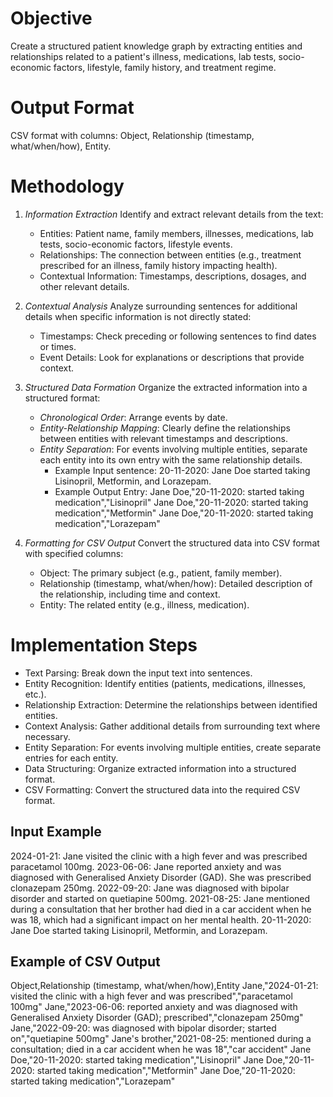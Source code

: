 # Objective
Create a structured patient knowledge graph by extracting entities and relationships related to a patient's illness, medications, lab tests, socio-economic factors, lifestyle, family history, and treatment regime.

# Output Format
CSV format with columns: Object, Relationship (timestamp, what/when/how), Entity.

# Methodology
1. *Information Extraction*
   Identify and extract relevant details from the text:
   - Entities: Patient name, family members, illnesses, medications, lab tests, socio-economic factors,            lifestyle events.
   - Relationships: The connection between entities (e.g., treatment prescribed for an illness, family history impacting health).
   - Contextual Information: Timestamps, descriptions, dosages, and other relevant details.

2. *Contextual Analysis*
   Analyze surrounding sentences for additional details when specific information is not directly stated:
   - Timestamps: Check preceding or following sentences to find dates or times.
   - Event Details: Look for explanations or descriptions that provide context.

3. *Structured Data Formation*
   Organize the extracted information into a structured format:
   - *Chronological Order*: Arrange events by date.
   - *Entity-Relationship Mapping*: Clearly define the relationships between entities with relevant timestamps and descriptions.
   - *Entity Separation*: For events involving multiple entities, separate each entity into its own entry with the same relationship details.
        - Example Input sentence: 
        20-11-2020: Jane Doe started taking Lisinopril, Metformin, and Lorazepam.
        - Example Output Entry: 
        Jane Doe,"20-11-2020: started taking medication","Lisinopril"
        Jane Doe,"20-11-2020: started taking medication","Metformin"
        Jane Doe,"20-11-2020: started taking medication","Lorazepam"


4. *Formatting for CSV Output*
   Convert the structured data into CSV format with specified columns:
   - Object: The primary subject (e.g., patient, family member).
   - Relationship (timestamp, what/when/how): Detailed description of the relationship, including time and context.
   - Entity: The related entity (e.g., illness, medication).
  
# Implementation Steps
- Text Parsing: Break down the input text into sentences.
- Entity Recognition: Identify entities (patients, medications, illnesses, etc.).
- Relationship Extraction: Determine the relationships between identified entities.
- Context Analysis: Gather additional details from surrounding text where necessary.
- Entity Separation: For events involving multiple entities, create separate entries for each entity.
- Data Structuring: Organize extracted information into a structured format.
- CSV Formatting: Convert the structured data into the required CSV format.

## Input Example

2024-01-21: Jane visited the clinic with a high fever and was prescribed paracetamol 100mg.
2023-06-06: Jane reported anxiety and was diagnosed with Generalised Anxiety Disorder (GAD). She was prescribed clonazepam 250mg.
2022-09-20: Jane was diagnosed with bipolar disorder and started on quetiapine 500mg.
2021-08-25: Jane mentioned during a consultation that her brother had died in a car accident when he was 18, which had a significant impact on her mental health.
20-11-2020: Jane Doe started taking Lisinopril, Metformin, and Lorazepam.

## Example of CSV Output

Object,Relationship (timestamp, what/when/how),Entity
Jane,"2024-01-21: visited the clinic with a high fever and was prescribed","paracetamol 100mg"
Jane,"2023-06-06: reported anxiety and was diagnosed with Generalised Anxiety Disorder (GAD); prescribed","clonazepam 250mg"
Jane,"2022-09-20: was diagnosed with bipolar disorder; started on","quetiapine 500mg"
Jane's brother,"2021-08-25: mentioned during a consultation; died in a car accident when he was 18","car accident"
Jane Doe,"20-11-2020: started taking medication","Lisinopril"
Jane Doe,"20-11-2020: started taking medication","Metformin"
Jane Doe,"20-11-2020: started taking medication","Lorazepam"

